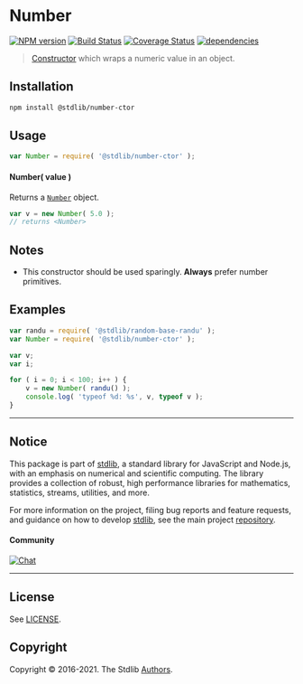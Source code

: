 <!--

@license Apache-2.0

Copyright (c) 2018 The Stdlib Authors.

Licensed under the Apache License, Version 2.0 (the "License");
you may not use this file except in compliance with the License.
You may obtain a copy of the License at

   http://www.apache.org/licenses/LICENSE-2.0

Unless required by applicable law or agreed to in writing, software
distributed under the License is distributed on an "AS IS" BASIS,
WITHOUT WARRANTIES OR CONDITIONS OF ANY KIND, either express or implied.
See the License for the specific language governing permissions and
limitations under the License.

-->

# Number

[![NPM version][npm-image]][npm-url] [![Build Status][test-image]][test-url] [![Coverage Status][coverage-image]][coverage-url] [![dependencies][dependencies-image]][dependencies-url]

> [Constructor][mdn-number] which wraps a numeric value in an object.

<!-- Section to include introductory text. Make sure to keep an empty line after the intro `section` element and another before the `/section` close. -->

<section class="intro">

</section>

<!-- /.intro -->

<!-- Package usage documentation. -->

<section class="installation">

## Installation

```bash
npm install @stdlib/number-ctor
```

</section>

<section class="usage">

## Usage

```javascript
var Number = require( '@stdlib/number-ctor' );
```

#### Number( value )

Returns a [`Number`][mdn-number] object.

<!-- eslint-disable stdlib/require-globals, no-new-wrappers -->

```javascript
var v = new Number( 5.0 );
// returns <Number>
```

</section>

<!-- /.usage -->

<!-- Package usage notes. Make sure to keep an empty line after the `section` element and another before the `/section` close. -->

<section class="notes">

## Notes

-   This constructor should be used sparingly. **Always** prefer number primitives.

</section>

<!-- /.notes -->

<!-- Package usage examples. -->

<section class="examples">

## Examples

<!-- eslint-disable no-new-wrappers -->

<!-- eslint no-undef: "error" -->

```javascript
var randu = require( '@stdlib/random-base-randu' );
var Number = require( '@stdlib/number-ctor' );

var v;
var i;

for ( i = 0; i < 100; i++ ) {
    v = new Number( randu() );
    console.log( 'typeof %d: %s', v, typeof v );
}
```

</section>

<!-- /.examples -->

<!-- Section to include cited references. If references are included, add a horizontal rule *before* the section. Make sure to keep an empty line after the `section` element and another before the `/section` close. -->

<section class="references">

</section>

<!-- /.references -->

<!-- Section for all links. Make sure to keep an empty line after the `section` element and another before the `/section` close. -->


<section class="main-repo" >

* * *

## Notice

This package is part of [stdlib][stdlib], a standard library for JavaScript and Node.js, with an emphasis on numerical and scientific computing. The library provides a collection of robust, high performance libraries for mathematics, statistics, streams, utilities, and more.

For more information on the project, filing bug reports and feature requests, and guidance on how to develop [stdlib][stdlib], see the main project [repository][stdlib].

#### Community

[![Chat][chat-image]][chat-url]

---

## License

See [LICENSE][stdlib-license].


## Copyright

Copyright &copy; 2016-2021. The Stdlib [Authors][stdlib-authors].

</section>

<!-- /.stdlib -->

<!-- Section for all links. Make sure to keep an empty line after the `section` element and another before the `/section` close. -->

<section class="links">

[npm-image]: http://img.shields.io/npm/v/@stdlib/number-ctor.svg
[npm-url]: https://npmjs.org/package/@stdlib/number-ctor

[test-image]: https://github.com/stdlib-js/number-ctor/actions/workflows/test.yml/badge.svg
[test-url]: https://github.com/stdlib-js/number-ctor/actions/workflows/test.yml

[coverage-image]: https://img.shields.io/codecov/c/github/stdlib-js/number-ctor/main.svg
[coverage-url]: https://codecov.io/github/stdlib-js/number-ctor?branch=main

[dependencies-image]: https://img.shields.io/david/stdlib-js/number-ctor.svg
[dependencies-url]: https://david-dm.org/stdlib-js/number-ctor/main

[chat-image]: https://img.shields.io/gitter/room/stdlib-js/stdlib.svg
[chat-url]: https://gitter.im/stdlib-js/stdlib/

[stdlib]: https://github.com/stdlib-js/stdlib

[stdlib-authors]: https://github.com/stdlib-js/stdlib/graphs/contributors

[stdlib-license]: https://raw.githubusercontent.com/stdlib-js/number-ctor/main/LICENSE

[mdn-number]: https://developer.mozilla.org/en-US/docs/Web/JavaScript/Reference/Global_Objects/Number

</section>

<!-- /.links -->
